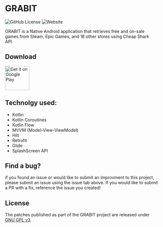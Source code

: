 # GRABIT
![GitHub License](https://img.shields.io/github/license/usef-elsayed/Grabit)
![Website](https://img.shields.io/website?url=https%3A%2F%2Fplay.google.com%2Fstore%2Fapps%2Fdetails%3Fid%3Dcom.yousefelsayed.gamescheap&label=Google%20Play)


GRABIT is a Native Android application that retrieves free and on-sale games from Steam, Epic Games, and 18 other stores using Cheap Shark API.

## Download

<a href="https://play.google.com/store/apps/details?id=com.yousefelsayed.gamescheap"><img alt="Get it on Google Play" src="https://play.google.com/intl/en_us/badges/images/generic/en_badge_web_generic.png" height="80"/></a>

## Technolgy used:

- Kotlin
- Kotlin Coroutines
- Kotlin Flow
- MVVM (Model-View-ViewModel)
- Hilt
- Retrofit
- Glide
- SplashScreen API

## Find a bug?

if you found an issue or would like to submit an improvment to this project, please submit an issue using the issue tab above. If you would like to submit a PR with a fix, reference the issue you created!

## License

The patches published as part of the GRABIT project are released under [GNU GPL v3](./LICENSE).
